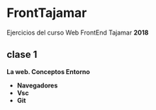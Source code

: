 # FrontTajamar
Ejercicios del curso Web FrontEnd
 Tajamar <strong>2018<strong>

## clase 1

La web. Conceptos
Entorno
- Navegadores
- Vsc
- Git